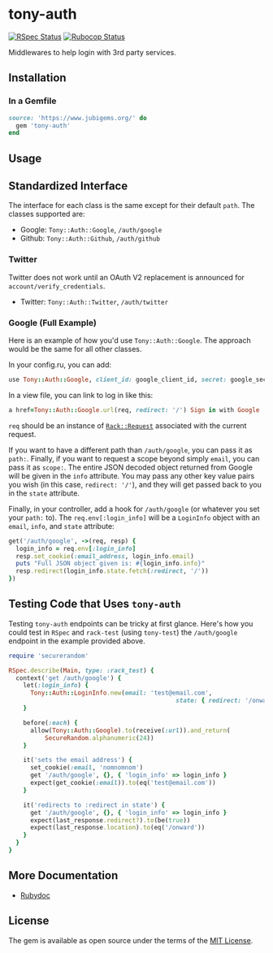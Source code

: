 # tony-auth

[![RSpec Status](https://github.com/jubishop/tony-auth/workflows/RSpec/badge.svg)](https://github.com/jubishop/tony-auth/actions/workflows/rspec.yml)  [![Rubocop Status](https://github.com/jubishop/tony-auth/workflows/Rubocop/badge.svg)](https://github.com/jubishop/tony-auth/actions/workflows/rubocop.yml)

Middlewares to help login with 3rd party services.

## Installation

### In a Gemfile

```ruby
source: 'https://www.jubigems.org/' do
  gem 'tony-auth'
end
```

## Usage

## Standardized Interface

The interface for each class is the same except for their default `path`.  The classes supported are:

- Google: `Tony::Auth::Google`, `/auth/google`
- Github: `Tony::Auth::Github`, `/auth/github`

### Twitter

Twitter does not work until an OAuth V2 replacement is announced for `account/verify_credentials`.

- Twitter: `Tony::Auth::Twitter`, `/auth/twitter`

### Google (Full Example)

Here is an example of how you'd use `Tony::Auth::Google`.  The approach would be the same for all other classes.

In your config.ru, you can add:

```ruby
use Tony::Auth::Google, client_id: google_client_id, secret: google_secret
```

In a view file, you can link to log in like this:

```ruby
a href=Tony::Auth::Google.url(req, redirect: '/') Sign in with Google
```

`req` should be an instance of [`Rack::Request`](https://github.com/rack/rack/blob/master/lib/rack/request.rb) associated with the current request.

If you want to have a different path than `/auth/google`, you can pass it as `path:`.  Finally, if you want to request a scope beyond simply `email`, you can pass it as `scope:`.  The entire JSON decoded object returned from Google will be given in the `info` attribute.  You may pass any other key value pairs you wish (in this case, `redirect: '/'`), and they will get passed back to you in the `state` attribute.

Finally, in your controller, add a hook for `/auth/google` (or whatever you set your `path:` to).  The `req.env[:login_info]` will be a `LoginInfo` object with an `email`, `info`, and `state` attribute:

```ruby
get('/auth/google', ->(req, resp) {
  login_info = req.env[:login_info]
  resp.set_cookie(:email_address, login_info.email)
  puts "Full JSON object given is: #{login_info.info}"
  resp.redirect(login_info.state.fetch(:redirect, '/'))
})
```

## Testing Code that Uses `tony-auth`

Testing `tony-auth` endpoints can be tricky at first glance.  Here's how you could test in `RSpec` and `rack-test` (using `tony-test`) the `/auth/google` endpoint in the example provided above.

```ruby
require 'securerandom'

RSpec.describe(Main, type: :rack_test) {
  context('get /auth/google') {
    let(:login_info) {
      Tony::Auth::LoginInfo.new(email: 'test@email.com',
                                              state: { redirect: '/onward' })
    }

    before(:each) {
      allow(Tony::Auth::Google).to(receive(:url)).and_return(
          SecureRandom.alphanumeric(24))
    }

    it('sets the email address') {
      set_cookie(:email, 'nomnomnom')
      get '/auth/google', {}, { 'login_info' => login_info }
      expect(get_cookie(:email)).to(eq('test@email.com'))
    }

    it('redirects to :redirect in state') {
      get '/auth/google', {}, { 'login_info' => login_info }
      expect(last_response.redirect?).to(be(true))
      expect(last_response.location).to(eq('/onward'))
    }
  }
}
```

## More Documentation

- [Rubydoc](https://www.rubydoc.info/github/jubishop/tony-auth/master)

## License

The gem is available as open source under the terms of the [MIT License](https://opensource.org/licenses/MIT).
